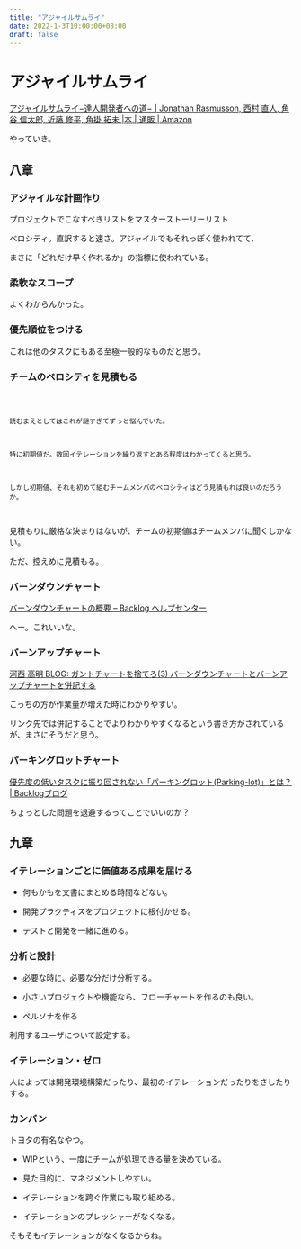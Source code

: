 ```yaml
---
title: "アジャイルサムライ"
date: 2022-1-3T10:00:00+08:00
draft: false
---
```

# アジャイルサムライ



[アジャイルサムライ−達人開発者への道− | Jonathan Rasmusson, 西村 直人, 角谷 信太郎, 近藤 修平, 角掛 拓未 |本 | 通販 | Amazon](https://www.amazon.co.jp/%E3%82%A2%E3%82%B8%E3%83%A3%E3%82%A4%E3%83%AB%E3%82%B5%E3%83%A0%E3%83%A9%E3%82%A4%E2%88%92%E9%81%94%E4%BA%BA%E9%96%8B%E7%99%BA%E8%80%85%E3%81%B8%E3%81%AE%E9%81%93%E2%88%92-Jonathan-Rasmusson/dp/4274068560)



やっていき。



## 八章



### アジャイルな計画作り



プロジェクトでこなすべきリストをマスターストーリーリスト



ベロシティ。直訳すると速さ。アジャイルでもそれっぽく使われてて、



まさに「どれだけ早く作れるか」の指標に使われている。



### 柔軟なスコープ



よくわからんかった。



### 優先順位をつける



これは他のタスクにもある至極一般的なものだと思う。



### チームのベロシティを見積もる



```



読むまえとしてはこれが謎すぎてずっと悩んでいた。



特に初期値だ。数回イテレーションを繰り返すとある程度はわかってくると思う。



しかし初期値、それも初めて組むチームメンバのベロシティはどう見積もれば良いのだろうか。



```



見積もりに厳格な決まりはないが、チームの初期値はチームメンバに聞くしかない。



ただ、控えめに見積もる。



### バーンダウンチャート



[バーンダウンチャートの概要 &ndash; Backlog ヘルプセンター](https://support-ja.backlog.com/hc/ja/articles/360035644574-%E3%83%90%E3%83%BC%E3%83%B3%E3%83%80%E3%82%A6%E3%83%B3%E3%83%81%E3%83%A3%E3%83%BC%E3%83%88%E3%81%AE%E6%A6%82%E8%A6%81)



へー。これいいな。



### バーンアップチャート



[河西 高明 BLOG: ガントチャートを捨てろ(3) バーンダウンチャートとバーンアップチャートを併記する](http://takaaki-kasai.blogspot.com/2013/03/throw-away-gantt-chart-03.html)



こっちの方が作業量が増えた時にわかりやすい。



リンク先では併記することでよりわかりやすくなるという書き方がされているが、まさにそうだと思う。



### パーキングロットチャート



[優先度の低いタスクに振り回されない「パーキングロット(Parking-lot)」とは？ | Backlogブログ](https://backlog.com/ja/blog/what-is-parking-lot-in-agile/)



ちょっとした問題を退避するってことでいいのか？



## 九章



### イテレーションごとに価値ある成果を届ける



* 何もかもを文書にまとめる時間などない。



* 開発プラクティスをプロジェクトに根付かせる。



* テストと開発を一緒に進める。



### 分析と設計



* 必要な時に、必要な分だけ分析する。



* 小さいプロジェクトや機能なら、フローチャートを作るのも良い。



* ペルソナを作る



利用するユーザについて設定する。



### イテレーション・ゼロ



人によっては開発環境構築だったり、最初のイテレーションだったりをさしたりする。



### カンバン



トヨタの有名なやつ。



* WIPという、一度にチームが処理できる量を決めている。



* 見た目的に、マネジメントしやすい。



* イテレーションを跨ぐ作業にも取り組める。



* イテレーションのプレッシャーがなくなる。



そもそもイテレーションがなくなるからね。
